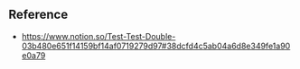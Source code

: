 ## Reference
- <https://www.notion.so/Test-Test-Double-03b480e651f14159bf14af0719279d97#38dcfd4c5ab04a6d8e349fe1a90e0a79>